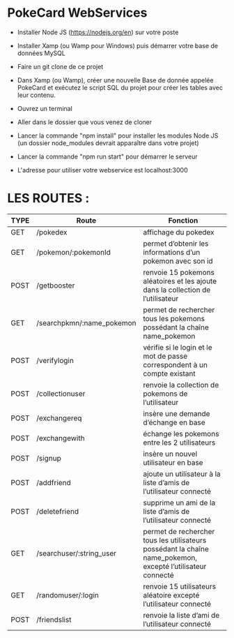 # PokeCard WebServices

- Installer Node JS (https://nodejs.org/en) sur votre poste

- Installer Xamp (ou Wamp pour Windows) puis démarrer votre base de données MySQL

- Faire un git clone de ce projet

- Dans Xamp (ou Wamp), créer une nouvelle Base de donnée appelée PokeCard et exécutez le script SQL du projet pour créer les tables avec leur contenu.

- Ouvrez un terminal

- Aller dans le dossier que vous venez de cloner

- Lancer la commande "npm install" pour installer les modules Node JS (un dossier node_modules devrait apparaître dans votre projet)

- Lancer la commande "npm run start" pour démarrer le serveur

- L'adresse pour utiliser votre webservice est localhost:3000

# LES ROUTES :

| __TYPE__    | __Route__                 | __Fonction__                                                                                                   |
| ------------|---------------------------|----------------------------------------------------------------------------------------------------------------|
| GET         | /pokedex                  | affichage du pokedex                                                                                           |
| GET         | /pokemon/:pokemonId       | permet d’obtenir les informations d’un pokemon avec son id                                                     |
| POST        | /getbooster               | renvoie 15 pokemons aléatoires et les ajoute dans la collection de l’utilisateur                               |
| GET         | /searchpkmn/:name_pokemon | permet de rechercher tous les pokemons possédant la chaîne name_pokemon                                        |
| POST        | /verifylogin              | vérifie si le login et le mot de passe correspondent à un compte existant                                      |
| POST        | /collectionuser           | renvoie la collection de pokemons de l’utilisateur                                                             |
| POST        | /exchangereq              | insère une demande d’échange en base                                                                           |
| POST        | /exchangewith             | échange les pokemons entre les 2 utilisateurs                                                                  |
| POST        | /signup                   | insère un nouvel utilisateur en base                                                                           |
| POST        | /addfriend                | ajoute un utilisateur à la liste d’amis de l’utilisateur connecté                                              |
| POST        | /deletefriend             | supprime un ami de la liste d’amis de l’utilisateur connecté                                                   |
| GET         | /searchuser/:string_user  | permet de rechercher tous les utilisateurs possédant la chaîne name_pokemon, excepté l’utilisateur connecté    |
| GET         | /randomuser/:login        | renvoie 15 utilisateurs aléatoire excepté l’utilisateur connecté                                               |
| POST        | /friendslist              | renvoie la liste d’ami de l’utilisateur connecté                                                               |
